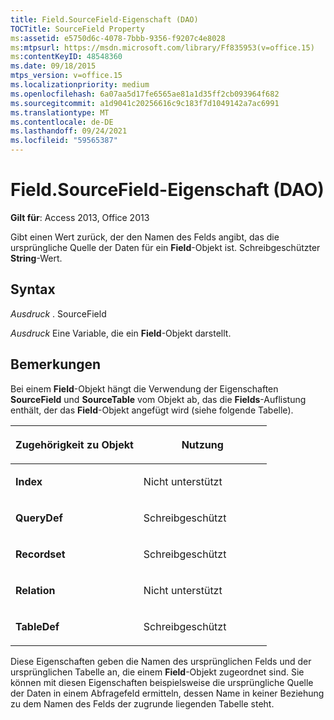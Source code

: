 ```yaml
---
title: Field.SourceField-Eigenschaft (DAO)
TOCTitle: SourceField Property
ms:assetid: e5750d6c-4078-7bbb-9356-f9207c4e8028
ms:mtpsurl: https://msdn.microsoft.com/library/Ff835953(v=office.15)
ms:contentKeyID: 48548360
ms.date: 09/18/2015
mtps_version: v=office.15
ms.localizationpriority: medium
ms.openlocfilehash: 6a07aa5d17fe6565ae81a1d35ff2cb093964f682
ms.sourcegitcommit: a1d9041c20256616c9c183f7d1049142a7ac6991
ms.translationtype: MT
ms.contentlocale: de-DE
ms.lasthandoff: 09/24/2021
ms.locfileid: "59565387"
---
```

# <a name="fieldsourcefield-property-dao"></a>Field.SourceField-Eigenschaft (DAO)


**Gilt für**: Access 2013, Office 2013

Gibt einen Wert zurück, der den Namen des Felds angibt, das die ursprüngliche Quelle der Daten für ein **Field**-Objekt ist. Schreibgeschützter **String**-Wert.

## <a name="syntax"></a>Syntax

*Ausdruck* . SourceField

*Ausdruck* Eine Variable, die ein **Field**-Objekt darstellt.

## <a name="remarks"></a>Bemerkungen

Bei einem **Field**-Objekt hängt die Verwendung der Eigenschaften **SourceField** und **SourceTable** vom Objekt ab, das die **Fields**-Auflistung enthält, der das **Field**-Objekt angefügt wird (siehe folgende Tabelle).

<table>
<colgroup>
<col style="width: 50%" />
<col style="width: 50%" />
</colgroup>
<thead>
<tr class="header">
<th><p>Zugehörigkeit zu Objekt</p></th>
<th><p>Nutzung</p></th>
</tr>
</thead>
<tbody>
<tr class="odd">
<td><p><strong>Index</strong></p></td>
<td><p>Nicht unterstützt</p></td>
</tr>
<tr class="even">
<td><p><strong>QueryDef</strong></p></td>
<td><p>Schreibgeschützt</p></td>
</tr>
<tr class="odd">
<td><p><strong>Recordset</strong></p></td>
<td><p>Schreibgeschützt</p></td>
</tr>
<tr class="even">
<td><p><strong>Relation</strong></p></td>
<td><p>Nicht unterstützt</p></td>
</tr>
<tr class="odd">
<td><p><strong>TableDef</strong></p></td>
<td><p>Schreibgeschützt</p></td>
</tr>
</tbody>
</table>


Diese Eigenschaften geben die Namen des ursprünglichen Felds und der ursprünglichen Tabelle an, die einem **Field**-Objekt zugeordnet sind. Sie können mit diesen Eigenschaften beispielsweise die ursprüngliche Quelle der Daten in einem Abfragefeld ermitteln, dessen Name in keiner Beziehung zu dem Namen des Felds der zugrunde liegenden Tabelle steht.


